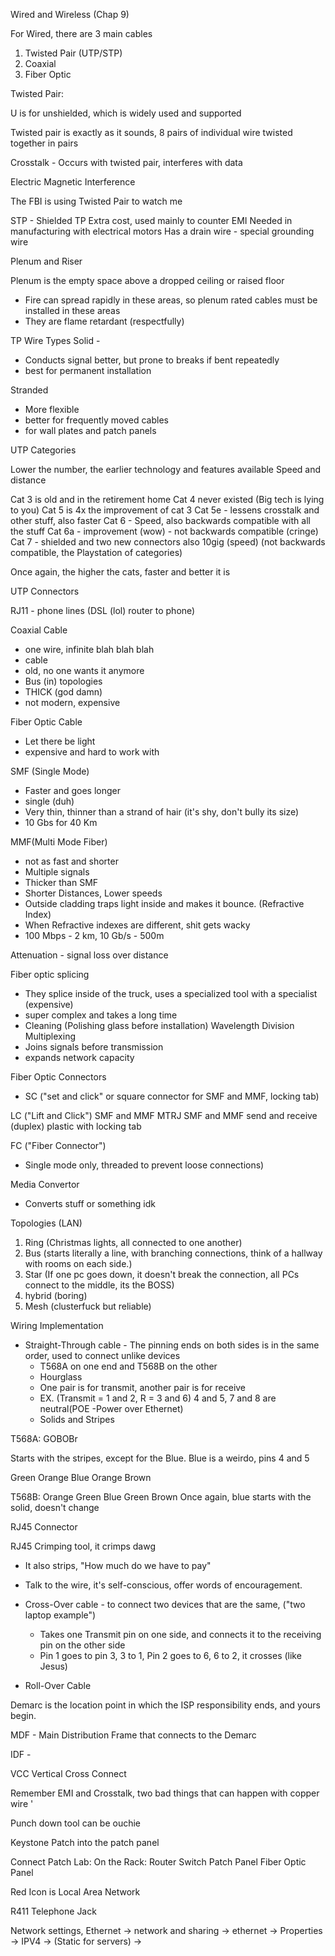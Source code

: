 Wired and Wireless (Chap 9)

For Wired, there are 3 main cables 

1. Twisted Pair (UTP/STP)
2. Coaxial 
3. Fiber Optic 

Twisted Pair: 

U is for unshielded, which is widely used and supported

Twisted pair is exactly as it sounds, 8 pairs of individual wire twisted together in pairs 

Crosstalk - Occurs with twisted pair, interferes with data 

Electric Magnetic Interference 

The FBI is using Twisted Pair to watch me 

STP - Shielded TP 
Extra cost, used mainly to counter EMI 
Needed in manufacturing with electrical motors 
Has a drain wire - special grounding wire 

Plenum and Riser 

Plenum is the empty space above a dropped ceiling or raised floor

- Fire can spread rapidly in these areas, so plenum rated cables must be installed in these areas
- They are flame retardant (respectfully)

TP Wire Types 
Solid -
- Conducts signal better, but prone to breaks if bent repeatedly 
- best for permanent installation

Stranded 
- More flexible 
- better for frequently moved cables
- for wall plates and patch panels 

UTP Categories

Lower the number, the earlier technology and features available 
Speed and distance 

Cat 3 is old and in the retirement home
Cat 4 never existed (Big tech is lying to you)
Cat 5 is 4x the improvement of cat 3 
Cat 5e - lessens crosstalk and other stuff, also faster
Cat 6 - Speed, also backwards compatible with all the stuff 
Cat 6a - improvement (wow) - not backwards compatible (cringe) 
Cat 7 - shielded and two new connectors also 10gig (speed) (not backwards compatible, the Playstation of categories)

Once again, the higher the cats, faster and better it is 


UTP Connectors 

RJ11 - phone lines (DSL (lol) router to phone)

Coaxial Cable 

- one wire, infinite blah blah blah
- cable 
- old, no one wants it anymore 
- Bus (in) topologies
- THICK (god damn)
- not modern, expensive

Fiber Optic Cable 
- Let there be light 
-  expensive and hard to work with 

SMF (Single Mode)
- Faster and goes longer
- single (duh) 
- Very thin, thinner than a strand of hair (it's shy, don't bully its size)
- 10 Gbs for 40 Km 

MMF(Multi Mode Fiber)
- not as fast and shorter
- Multiple signals 
- Thicker than SMF
- Shorter Distances, Lower speeds
- Outside cladding traps light inside and makes it bounce. (Refractive Index)
- When Refractive indexes are different, shit gets wacky 
- 100 Mbps - 2 km, 10 Gb/s - 500m

Attenuation - signal loss over distance 

Fiber optic splicing 
- They splice inside of the truck, uses a specialized tool with a specialist (expensive)
- super complex and takes a long time 
- Cleaning (Polishing glass before installation) 
Wavelength Division Multiplexing 
- Joins signals before transmission
- expands network capacity 

Fiber Optic Connectors

- SC ("set and click" or square connector for SMF and MMF, locking tab)

LC ("Lift and Click") 
SMF and MMF 
MTRJ 
SMF and MMF 
send and receive (duplex)
plastic with locking tab

FC ("Fiber Connector")
- Single mode only, threaded to prevent loose connections) 

Media Convertor 
- Converts stuff or something idk 

Topologies (LAN)

1. Ring (Christmas lights, all connected to one another)
2. Bus (starts literally a line, with branching connections, think of a hallway with rooms on each side.)
3. Star (If one pc goes down, it doesn't break the connection, all PCs connect to the middle, its the BOSS)
4. hybrid (boring)
5. Mesh (clusterfuck but reliable)


Wiring Implementation 
- Straight-Through cable - The pinning ends on both sides is in the same order, used to connect unlike devices
	- T568A on one end and T568B on the other 
	- Hourglass 
	- One pair is for transmit, another pair is for receive
	- EX. (Transmit = 1 and 2, R = 3 and 6) 4 and 5, 7 and 8 are neutral(POE -Power over Ethernet)
	- Solids and Stripes 

T568A: GOBOBr 

Starts with the stripes, except for the Blue. Blue is a weirdo, pins 4 and 5 

Green Orange Blue Orange Brown 

T568B: 
Orange Green Blue Green Brown 
Once again, blue starts with the solid, doesn't change 

RJ45 Connector 

RJ45 Crimping tool, it crimps dawg 
- It also strips, "How much do we have to pay"
- Talk to the wire, it's self-conscious, offer words of encouragement.  

- Cross-Over cable - to connect two devices that are the same, ("two laptop example")
	- Takes one Transmit pin on one side, and connects it to the receiving pin on the other side
	- Pin 1 goes to pin 3, 3 to 1, Pin 2 goes to 6, 6 to 2, it crosses (like Jesus)  
- Roll-Over Cable   

Demarc is the location point in which the ISP responsibility ends, and yours begin. 

MDF - Main Distribution Frame that connects to the Demarc 

IDF - 

VCC Vertical Cross Connect 

Remember EMI and Crosstalk, two bad things that can happen with copper wire '

Punch down tool can be ouchie 

Keystone Patch into the patch panel 

Connect Patch Lab: 
On the Rack: 
Router
Switch
Patch Panel
Fiber Optic Panel 


Red Icon is Local Area Network 

R411 Telephone Jack

Network settings, Ethernet -> network and sharing -> ethernet -> Properties -> IPV4 -> (Static for servers) -> 


